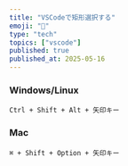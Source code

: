 ```yaml
---
title: "VSCodeで矩形選択する"
emoji: "🚀"
type: "tech"
topics: ["vscode"]
published: true
published_at: 2025-05-16
---
```


### Windows/Linux
```
Ctrl + Shift + Alt + 矢印キー
```

### Mac
```
⌘ + Shift + Option + 矢印キー
```
